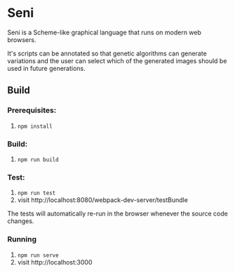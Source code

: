 # Seni

Seni is a Scheme-like graphical language that runs on modern web browsers.

It's scripts can be annotated so that genetic algorithms can generate variations and the user can select which of the generated images should be used in future generations.

## Build

### Prerequisites:

1. `npm install`

### Build:

1. `npm run build`

### Test:

1. `npm run test`
2. visit http://localhost:8080/webpack-dev-server/testBundle

The tests will automatically re-run in the browser whenever the source code changes.

### Running

1. `npm run serve`
2. visit http://localhost:3000
